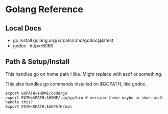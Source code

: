 # Golang Reference


## Local Docs

- go install golang.org/x/tools/cmd/godoc@latest
- godoc -http=:6060


## Path & Setup/Install

This handles go on home path I like. Might replace with asdf or something.

This also handles go commands installed on $GOPATH, like godoc.

```
export GOPATH=$HOME/code/go
export PATH=$PATH:$HOME/.go/go/bin # version these maybe or does asdf handle this?
export PATH=$PATH:$GOPATH/bin
```
